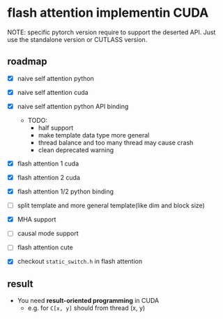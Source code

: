 # flash attention implementin CUDA 

NOTE: specific pytorch version require to support the deserted API. Just use the standalone version or CUTLASS version.

## roadmap

- [x] naive self attention python
- [x] naive self attention cuda
- [x] naive self attention python API binding
    - TODO:
        * half support
        * make template data type more general
        * thread balance and too many thread may cause crash 
        * clean deprecated warning
- [x] flash attention 1 cuda
- [x] flash attention 2 cuda
- [x] flash attention 1/2 python binding
- [ ] split template and more general template(like dim and block size)
- [x] MHA support
- [ ] causal mode support
- [ ] flash attention cute
- [x] checkout `static_switch.h` in flash attention


## result

- You need **result-oriented programming** in CUDA
    * e.g. for `C[x, y]` should from thread (x, y)







